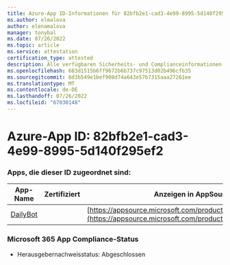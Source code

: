 ```yaml
---
title: Azure-App ID-Informationen für 82bfb2e1-cad3-4e99-8995-5d140f295ef2
ms.author: elmalova
author: elenamalova
manager: tonybal
ms.date: 07/26/2022
ms.topic: article
ms.service: attestation
certification_type: attested
description: Alle verfügbaren Sicherheits- und Complianceinformationen für 82bfb2e1-cad3-4e99-8995-5d140f295ef2.
ms.openlocfilehash: 683d1515b6ff9672b6b737c97513d02b496cfb35
ms.sourcegitcommit: 6d3b549e1bef908d74a643e57b7315aaa27261ee
ms.translationtype: MT
ms.contentlocale: de-DE
ms.lasthandoff: 07/26/2022
ms.locfileid: "67030148"
---
```

# <a name="azure-app-id-82bfb2e1-cad3-4e99-8995-5d140f295ef2"></a>Azure-App ID: 82bfb2e1-cad3-4e99-8995-5d140f295ef2


### <a name="apps-associated-with-this-id"></a>Apps, die dieser ID zugeordnet sind:
| **App-Name** | **Zertifiziert** | **Anzeigen in AppSource** |
|--------------|---------------|-----------------------|
| [DailyBot](../forward/WA200001492.md) |  | [https://appsource.microsoft.com/product/office/WA200001492](https://appsource.microsoft.com/product/office/WA200001492) |

### <a name="microsoft-365-app-compliance-status"></a>Microsoft 365 App Compliance-Status
- Herausgebernachweisstatus: Abgeschlossen
